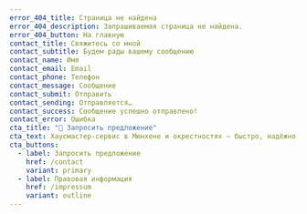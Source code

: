 ```yaml
---
error_404_title: Страница не найдена
error_404_description: Запрашиваемая страница не найдена.
error_404_button: На главную
contact_title: Свяжитесь со мной
contact_subtitle: Будем рады вашему сообщению
contact_name: Имя
contact_email: Email
contact_phone: Телефон
contact_message: Сообщение
contact_submit: Отправить
contact_sending: Отправляется…
contact_success: Сообщение успешно отправлено!
contact_error: Ошибка
cta_title: "🚀 Запросить предложение"
cta_text: Хаусмастер-сервис в Мюнхене и окрестностях – быстро, надёжно, честно.
cta_buttons:
  - label: Запросить предложение
    href: /contact
    variant: primary
  - label: Правовая информация
    href: /impressum
    variant: outline
---
```

